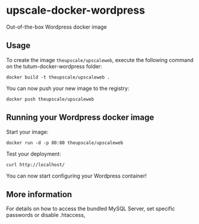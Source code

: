upscale-docker-wordpress
======================



Out-of-the-box Wordpress docker image


Usage
-----

To create the image `theupscale/upscaleweb`, execute the following command on the tutum-docker-wordpress folder:

	docker build -t theupscale/upscaleweb .

You can now push your new image to the registry:

	docker push theupscale/upscaleweb


Running your Wordpress docker image
-----------------------------------

Start your image:

	docker run -d -p 80:80 theupscale/upscaleweb

Test your deployment:

	curl http://localhost/

You can now start configuring your Wordpress container!


More information
----------------

For details on how to access the bundled MySQL Server, set specific passwords or disable .htaccess,
